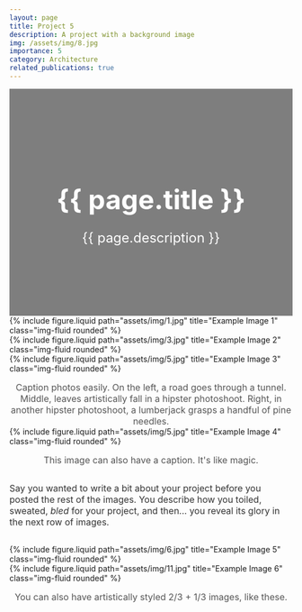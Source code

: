 ```yaml
---
layout: page
title: Project 5
description: A project with a background image
img: /assets/img/8.jpg
importance: 5
category: Architecture
related_publications: true
---
```


<!-- Project Header with Background Image -->
<div class="project-header" style="background-image: url('{{ page.img }}');">
  <div class="overlay"></div>
  <div class="header-content">
    <h1>{{ page.title }}</h1>
    <p>{{ page.description }}</p>
  </div>
</div>

<!-- Project Images in a Clean Grid Layout -->
<div class="container mt-5">
  <div class="row">
    <div class="col-sm mt-3 mt-md-0">
      {% include figure.liquid path="assets/img/1.jpg" title="Example Image 1" class="img-fluid rounded" %}
    </div>
    <div class="col-sm mt-3 mt-md-0">
      {% include figure.liquid path="assets/img/3.jpg" title="Example Image 2" class="img-fluid rounded" %}
    </div>
    <div class="col-sm mt-3 mt-md-0">
      {% include figure.liquid path="assets/img/5.jpg" title="Example Image 3" class="img-fluid rounded" %}
    </div>
  </div>
  
  <!-- Caption for Images -->
  <div class="caption mt-4">
    Caption photos easily. On the left, a road goes through a tunnel. Middle, leaves artistically fall in a hipster photoshoot. Right, in another hipster photoshoot, a lumberjack grasps a handful of pine needles.
  </div>

  <!-- Another Row of Images -->
  <div class="row">
    <div class="col-sm mt-3 mt-md-0">
      {% include figure.liquid path="assets/img/5.jpg" title="Example Image 4" class="img-fluid rounded" %}
    </div>
  </div>

  <div class="caption mt-4">
    This image can also have a caption. It's like magic.
  </div>

  <!-- Text Between Images -->
  <div class="project-description mt-5">
    <p>Say you wanted to write a bit about your project before you posted the rest of the images. You describe how you toiled, sweated, <em>bled</em> for your project, and then... you reveal its glory in the next row of images.</p>
  </div>

  <!-- Final Row with Styled Images -->
  <div class="row justify-content-sm-center">
    <div class="col-sm-8 mt-3 mt-md-0">
      {% include figure.liquid path="assets/img/6.jpg" title="Example Image 5" class="img-fluid rounded" %}
    </div>
    <div class="col-sm-4 mt-3 mt-md-0">
      {% include figure.liquid path="assets/img/11.jpg" title="Example Image 6" class="img-fluid rounded" %}
    </div>
  </div>

  <div class="caption mt-4">
    You can also have artistically styled 2/3 + 1/3 images, like these.
  </div>
</div>

<style>
/* Minimal Styling for the Project Page */

/* Background Header */
.project-header {
  position: relative;
  background-size: cover;
  background-position: center;
  padding: 100px 0;
  color: white;
  text-align: center;
}

.project-header .overlay {
  position: absolute;
  top: 0;
  left: 0;
  width: 100%;
  height: 100%;
  background: rgba(0, 0, 0, 0.5);
}

.project-header .header-content {
  position: relative;
  z-index: 1;
}

.project-header h1 {
  font-size: 3rem;
  margin-bottom: 20px;
}

.project-header p {
  font-size: 1.5rem;
}

/* Image Gallery */
.img-fluid {
  width: 100%;
  height: auto;
}

.caption {
  font-size: 1rem;
  color: #555;
  text-align: center;
  margin-top: 15px;
}

.project-description {
  font-size: 1rem;
  margin: 30px 0;
  color: #333;
}

/* Mobile Responsiveness */
@media (max-width: 768px) {
  .project-header h1 {
    font-size: 2rem;
  }

  .project-header p {
    font-size: 1rem;
  }

  .row {
    display: block;
  }

  .row .col-sm {
    width: 100%;
    margin-bottom: 20px;
  }
}
</style>
